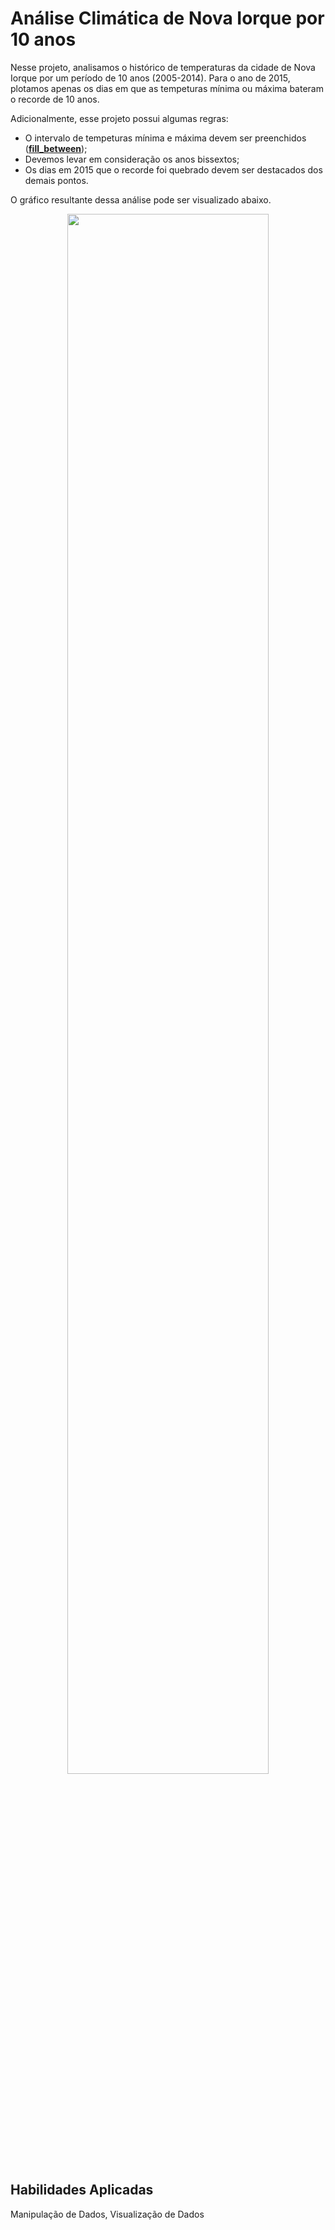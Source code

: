 # Análise Climática de Nova Iorque por 10 anos

Nesse projeto, analisamos o histórico de temperaturas da cidade de Nova Iorque por um período de 10 anos (2005-2014). Para o ano de 2015, plotamos apenas os dias em que as tempeturas mínima ou máxima bateram o recorde de 10 anos.

Adicionalmente, esse projeto possui algumas regras:
- O intervalo de tempeturas mínima e máxima devem ser preenchidos (**[fill_between](https://matplotlib.org/api/_as_gen/matplotlib.axes.Axes.fill_between.html)**);
- Devemos levar em consideração os anos bissextos;
- Os dias em 2015 que o recorde foi quebrado devem ser destacados dos demais pontos.

O gráfico resultante dessa análise pode ser visualizado abaixo.

<p align="center">
    <img src='10 Years Temperatures for NYC.png' width = '80%'/>
</p> 

## **Habilidades Aplicadas**
Manipulação de Dados, Visualização de Dados
